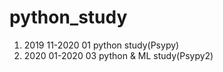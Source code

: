 # python_study

01. 2019 11-2020 01 python study(Psypy)
02. 2020 01-2020 03 python & ML study(Psypy2)
